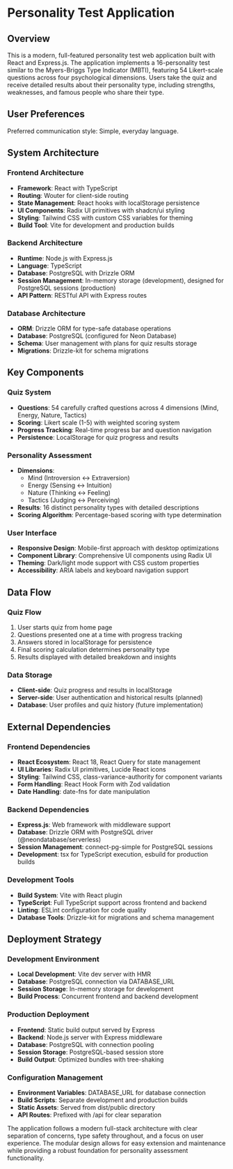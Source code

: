 # Personality Test Application

## Overview

This is a modern, full-featured personality test web application built with React and Express.js. The application implements a 16-personality test similar to the Myers-Briggs Type Indicator (MBTI), featuring 54 Likert-scale questions across four psychological dimensions. Users take the quiz and receive detailed results about their personality type, including strengths, weaknesses, and famous people who share their type.

## User Preferences

Preferred communication style: Simple, everyday language.

## System Architecture

### Frontend Architecture
- **Framework**: React with TypeScript
- **Routing**: Wouter for client-side routing
- **State Management**: React hooks with localStorage persistence
- **UI Components**: Radix UI primitives with shadcn/ui styling
- **Styling**: Tailwind CSS with custom CSS variables for theming
- **Build Tool**: Vite for development and production builds

### Backend Architecture
- **Runtime**: Node.js with Express.js
- **Language**: TypeScript
- **Database**: PostgreSQL with Drizzle ORM
- **Session Management**: In-memory storage (development), designed for PostgreSQL sessions (production)
- **API Pattern**: RESTful API with Express routes

### Database Architecture
- **ORM**: Drizzle ORM for type-safe database operations
- **Database**: PostgreSQL (configured for Neon Database)
- **Schema**: User management with plans for quiz results storage
- **Migrations**: Drizzle-kit for schema migrations

## Key Components

### Quiz System
- **Questions**: 54 carefully crafted questions across 4 dimensions (Mind, Energy, Nature, Tactics)
- **Scoring**: Likert scale (1-5) with weighted scoring system
- **Progress Tracking**: Real-time progress bar and question navigation
- **Persistence**: LocalStorage for quiz progress and results

### Personality Assessment
- **Dimensions**: 
  - Mind (Introversion ↔ Extraversion)
  - Energy (Sensing ↔ Intuition)
  - Nature (Thinking ↔ Feeling)
  - Tactics (Judging ↔ Perceiving)
- **Results**: 16 distinct personality types with detailed descriptions
- **Scoring Algorithm**: Percentage-based scoring with type determination

### User Interface
- **Responsive Design**: Mobile-first approach with desktop optimizations
- **Component Library**: Comprehensive UI components using Radix UI
- **Theming**: Dark/light mode support with CSS custom properties
- **Accessibility**: ARIA labels and keyboard navigation support

## Data Flow

### Quiz Flow
1. User starts quiz from home page
2. Questions presented one at a time with progress tracking
3. Answers stored in localStorage for persistence
4. Final scoring calculation determines personality type
5. Results displayed with detailed breakdown and insights

### Data Storage
- **Client-side**: Quiz progress and results in localStorage
- **Server-side**: User authentication and historical results (planned)
- **Database**: User profiles and quiz history (future implementation)

## External Dependencies

### Frontend Dependencies
- **React Ecosystem**: React 18, React Query for state management
- **UI Libraries**: Radix UI primitives, Lucide React icons
- **Styling**: Tailwind CSS, class-variance-authority for component variants
- **Form Handling**: React Hook Form with Zod validation
- **Date Handling**: date-fns for date manipulation

### Backend Dependencies
- **Express.js**: Web framework with middleware support
- **Database**: Drizzle ORM with PostgreSQL driver (@neondatabase/serverless)
- **Session Management**: connect-pg-simple for PostgreSQL sessions
- **Development**: tsx for TypeScript execution, esbuild for production builds

### Development Tools
- **Build System**: Vite with React plugin
- **TypeScript**: Full TypeScript support across frontend and backend
- **Linting**: ESLint configuration for code quality
- **Database Tools**: Drizzle-kit for migrations and schema management

## Deployment Strategy

### Development Environment
- **Local Development**: Vite dev server with HMR
- **Database**: PostgreSQL connection via DATABASE_URL
- **Session Storage**: In-memory storage for development
- **Build Process**: Concurrent frontend and backend development

### Production Deployment
- **Frontend**: Static build output served by Express
- **Backend**: Node.js server with Express middleware
- **Database**: PostgreSQL with connection pooling
- **Session Storage**: PostgreSQL-based session store
- **Build Output**: Optimized bundles with tree-shaking

### Configuration Management
- **Environment Variables**: DATABASE_URL for database connection
- **Build Scripts**: Separate development and production builds
- **Static Assets**: Served from dist/public directory
- **API Routes**: Prefixed with /api for clear separation

The application follows a modern full-stack architecture with clear separation of concerns, type safety throughout, and a focus on user experience. The modular design allows for easy extension and maintenance while providing a robust foundation for personality assessment functionality.